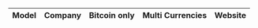| Model      | Company  | Bitcoin only | Multi Currencies | Website | 
| :-------- | :--------:|:--------:| :--------:| :--------:| 
